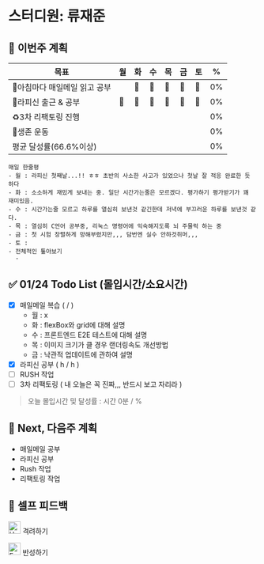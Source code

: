 # 스터디원: 류재준

## 🚀 이번주 계획

| 목표                            | 월   | 화   | 수   | 목   | 금   | 토   | %   |
| ------------------------------- | --- | --- | --- | --- | --- | --- | --- |
| 📰아침마다 매일메일 읽고 공부 | |🌠|🌠|🌠|🌠|🌠| 0%  |
| 📌라피신 출근 & 공부 |🌠|🌠|🌠|🌠| 🌠 |🌠| 0%  |
| ♻️3차 리팩토링 진행             |   |   |  |   |   |  | 0% |
| 💪생존 운동            |   |   |   |   |   |  |  0% |
| 평균 달성률(66.6%이상)            |   |   |   |   |   |  |  0% |


```text
매일 한줄평
- 월 : 라피신 첫째날...!! ㅎㅎ 초반의 사소한 사고가 있었으나 첫날 잘 적응 완료한 듯 하다
- 화 : 소소하게 재밌게 보내는 중. 일단 시간가는줄은 모르겠다. 평가하기 평가받기가 꽤 재미있음.
- 수 : 시간가는줄 모르고 하루를 열심히 보낸것 같긴한데 저녁에 부끄러운 하루를 보낸것 같다.
- 목 : 열심히 C언어 공부중, 리눅스 명령어에 익숙해지도록 뇌 주물럭 하는 중
- 금 : 첫 시험 장렬하게 망해부렸지만,,, 담번엔 실수 안하것쥐머,,,
- 토 :
- 전체적인 톺아보기
  -  
```

## ✅ 01/24 Todo List (몰입시간/소요시간) 
- [x] 매일메일 복습 (  /  )
  - 월 : x
  - 화 : flexBox와 grid에 대해 설명
  - 수 : 프론트엔드 E2E 테스트에 대해 설명
  - 목 : 이미지 크기가 클 경우 랜더링속도 개선방법
  - 금 : 낙관적 업데이트에 관하여 설명
- [x] 라피신 공부 ( h / h )
- [ ] RUSH 작업
- [ ] 3차 리팩토링 ( 내 오늘은 꼭 진짜,,, 반드시 보고 자리라  )
> 오늘 몰입시간 및 달성률 : 시간 0분 / %

## 🌱 Next, 다음주 계획
- 매일메일 공부
- 라피신 공부
- Rush 작업
- 리팩토링 작업

## 🎉 셀프 피드백

<img src="https://raw.githubusercontent.com/Tarikul-Islam-Anik/Animated-Fluent-Emojis/master/Emojis/Smilies/Hugging%20Face.png" alt="Hugging Face" width="25" height="25"> 격려하기</img>

> 
<img src="https://raw.githubusercontent.com/Tarikul-Islam-Anik/Animated-Fluent-Emojis/master/Emojis/Smilies/Face%20with%20Monocle.png" alt="Face with Monocle" width="25" height="25"> 반성하기</img>

> 
